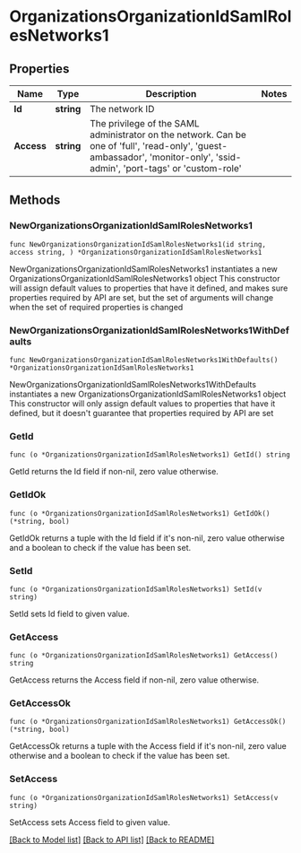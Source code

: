 # OrganizationsOrganizationIdSamlRolesNetworks1

## Properties

Name | Type | Description | Notes
------------ | ------------- | ------------- | -------------
**Id** | **string** | The network ID | 
**Access** | **string** | The privilege of the SAML administrator on the network. Can be one of &#39;full&#39;, &#39;read-only&#39;, &#39;guest-ambassador&#39;, &#39;monitor-only&#39;, &#39;ssid-admin&#39;, &#39;port-tags&#39; or &#39;custom-role&#39; | 

## Methods

### NewOrganizationsOrganizationIdSamlRolesNetworks1

`func NewOrganizationsOrganizationIdSamlRolesNetworks1(id string, access string, ) *OrganizationsOrganizationIdSamlRolesNetworks1`

NewOrganizationsOrganizationIdSamlRolesNetworks1 instantiates a new OrganizationsOrganizationIdSamlRolesNetworks1 object
This constructor will assign default values to properties that have it defined,
and makes sure properties required by API are set, but the set of arguments
will change when the set of required properties is changed

### NewOrganizationsOrganizationIdSamlRolesNetworks1WithDefaults

`func NewOrganizationsOrganizationIdSamlRolesNetworks1WithDefaults() *OrganizationsOrganizationIdSamlRolesNetworks1`

NewOrganizationsOrganizationIdSamlRolesNetworks1WithDefaults instantiates a new OrganizationsOrganizationIdSamlRolesNetworks1 object
This constructor will only assign default values to properties that have it defined,
but it doesn't guarantee that properties required by API are set

### GetId

`func (o *OrganizationsOrganizationIdSamlRolesNetworks1) GetId() string`

GetId returns the Id field if non-nil, zero value otherwise.

### GetIdOk

`func (o *OrganizationsOrganizationIdSamlRolesNetworks1) GetIdOk() (*string, bool)`

GetIdOk returns a tuple with the Id field if it's non-nil, zero value otherwise
and a boolean to check if the value has been set.

### SetId

`func (o *OrganizationsOrganizationIdSamlRolesNetworks1) SetId(v string)`

SetId sets Id field to given value.


### GetAccess

`func (o *OrganizationsOrganizationIdSamlRolesNetworks1) GetAccess() string`

GetAccess returns the Access field if non-nil, zero value otherwise.

### GetAccessOk

`func (o *OrganizationsOrganizationIdSamlRolesNetworks1) GetAccessOk() (*string, bool)`

GetAccessOk returns a tuple with the Access field if it's non-nil, zero value otherwise
and a boolean to check if the value has been set.

### SetAccess

`func (o *OrganizationsOrganizationIdSamlRolesNetworks1) SetAccess(v string)`

SetAccess sets Access field to given value.



[[Back to Model list]](../README.md#documentation-for-models) [[Back to API list]](../README.md#documentation-for-api-endpoints) [[Back to README]](../README.md)


